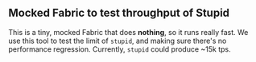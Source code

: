## Mocked Fabric to test throughput of Stupid

This is a tiny, mocked Fabric that does **nothing**, so it runs really fast. We use this tool to test the limit of `stupid`, and making sure there's no performance regression. Currently, `stupid` could produce ~15k tps.
